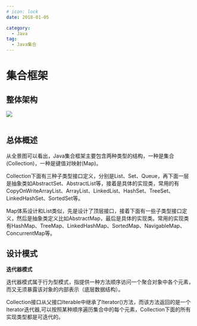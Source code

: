 ```yaml
---
# icon: lock
date: 2018-01-05

category:
  - Java
tag:
  - Java集合
---
```


# 集合框架
## 整体架构
 <img src="/images/java/collections/overview.gif"  style="zoom: 100%;margin:0 auto;display:block"/><br/>

## 总体概述
从全景图可以看出，Java集合框架主要包含两种类型的结构，一种是集合(Collection)，一种是键值对映射(Map)。  

Collection下面有三种子类型接口定义，分别是List、Set、Queue，再下面一层是抽象类如AbstractSet、AbstractList等，接着是具体的实现类，常用的有CopyOnWriteArrayList、ArrayList、LinkedList、HashSet、TreeSet、LinkedHashSet、SortedSet等。  

Map体系设计和List类似，先是设计了顶层接口，接着下面有一些子类型接口定义，然后是抽象类定义比如AbstractMap，最后是具体的实现类。常用的实现类有HashMap、TreeMap、LinkedHashMap、SortedMap、NavigableMap、ConcurrentMap等。

## 设计模式

**迭代器模式**  

迭代器模式属于行为型模式，指提供一种方法顺序访问一个聚合对象中各个元素，而又无须暴露该对象的内部表示（底层数据结构）。  

Collection接口从父接口Iterable中继承了Iterator()方法，而该方法返回的是一个Iterator迭代器,可以按照某种顺序遍历集合中的每个元素，Collection下面的所有实现类型都是可迭代的。


